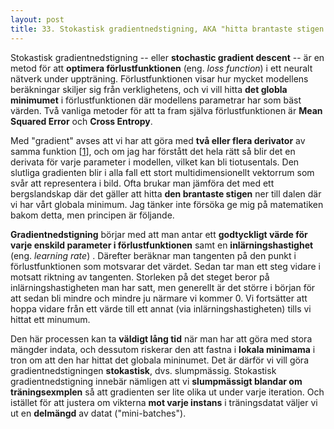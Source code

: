 ```yaml
---
layout: post
title: 33. Stokastisk gradientnedstigning, AKA "hitta brantaste stigen ner till dalen" 
---
```


Stokastisk gradientnedstigning -- eller **stochastic gradient descent** -- är en metod för att **optimera förlustfunktionen** (eng. *loss function*) i ett neuralt nätverk under uppträning. Förlustfunktionen visar hur mycket modellens beräkningar skiljer sig från verklighetens, och vi vill hitta **det globla minimumet** i förlustfunktionen där modellens parametrar har som bäst värden. Två vanliga metoder för att ta fram själva förlustfunktionen är **Mean Squared Error** och **Cross Entropy**.  

Med "gradient" avses att vi har att göra med **två eller flera derivator** av samma funktion [[1](https://www.youtube.com/watch?v=sDv4f4s2SB8)], och om jag har förstått det hela rätt så blir det en derivata för varje parameter i modellen, vilket kan bli tiotusentals. Den slutliga gradienten blir i alla fall ett stort multidimensionellt vektorrum som svår att representera i bild. Ofta brukar man jämföra det med ett bergslandskap där det gäller att hitta **den brantaste stigen** ner till dalen där vi har vårt globala minimum. Jag tänker inte försöka ge mig på matematiken bakom detta, men principen är följande.  

**Gradientnedstigning** börjar med att man antar ett **godtyckligt värde för varje enskild parameter i förlustfunktionen** samt en **inlärningshastighet** (eng. *learning rate*) . Därefter beräknar man tangenten på den punkt i förlustfunktionen som motsvarar det värdet. Sedan tar man ett steg vidare i motsatt riktning av tangenten. Storleken på det steget beror på inlärningshastigheten man har satt, men generellt är det större i början för att sedan bli mindre och mindre ju närmare vi kommer 0. Vi fortsätter att hoppa vidare från ett värde till ett annat (via inlärningshastigheten) tills vi hittat ett minumum.  

Den här processen kan ta **väldigt lång tid** när man har att göra med stora mängder indata, och dessutom riskerar den att fastna i **lokala minimama** i tron om att den har hittat det globala mininumet. Det är därför vi vill göra gradientnedstigningen **stokastisk**, dvs. slumpmässig. Stokastisk gradientnedstigning innebär nämligen att vi **slumpmässigt blandar om träningsexmplen** så att gradienten ser lite olika ut under varje iteration. Och istället för att justera om vikterna **mot varje instans** i träningsdatat väljer vi ut en **delmängd** av datat ("mini-batches").